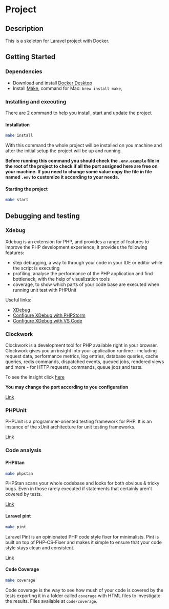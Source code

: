 # Project

## Description
This is a skeleton for Laravel project with Docker.

## Getting Started
### Dependencies
- Download and install [Docker Desktop](https://www.docker.com/products/docker-desktop)
- Install [Make](https://www.gnu.org/software/make/), command for Mac: `brew install make`,

### Installing and executing
There are 2 command to help you install, start and update the project

#### Installation
```bash
make install
```
With this command the whole project will be installed on you machine and after the initial setup the project will be
up and running.

**Before running this command you should check the `.env.example` file in the root of the project to check if all the
port assigned here are free on your machine. If you need to change some value copy the file in file named `.env` to
customize it according to your needs.**


#### Starting the project
```bash
make start
```

## Debugging and testing
### Xdebug
Xdebug is an extension for PHP, and provides a range of features to improve the PHP development experience, it provides
the following features:
- step debugging, a way to through your code in your IDE or editor while the script is executing
- profiling, analyse the performance of the PHP application and find bottleneck, with the help of visualization tools
- coverage, to show which parts of your code base are executed when running unit test with PHPUnit

Useful links:
- [XDebug](https://xdebug.org/)
- [Configure XDebug with PHPStorm](https://www.jetbrains.com/help/phpstorm/configuring-xdebug.html)
- [Configure XDebug with VS Code](https://dev.to/jackmiras/xdebug-in-vscode-with-docker-379l)

### Clockwork
Clockwork is a development tool for PHP available right in your browser. Clockwork gives you an insight into your
application runtime - including request data, performance metrics, log entries, database queries, cache queries, redis
commands, dispatched events, queued jobs, rendered views and more - for HTTP requests, commands, queue jobs and tests.

To see the insight click [here](http://127.0.0.1:8000/__clockwork)

**You may change the port according to you configuration**

[Link](https://github.com/maildev/maildev)
### PHPUnit
PHPUnit is a programmer-oriented testing framework for PHP. It is an instance of the xUnit architecture for unit testing
frameworks.

[Link](https://docs.phpunit.de/en/10.2/)
### Code analysis

#### PHPStan
```bash
make phpstan
```
PHPStan scans your whole codebase and looks for both obvious & tricky bugs. Even in those rarely executed if statements
that certainly aren't covered by tests.

[Link](https://phpstan.org/user-guide/getting-started)

#### Laravel pint
```bash
make pint
```

Laravel Pint is an opinionated PHP code style fixer for minimalists.
Pint is built on top of PHP-CS-Fixer and makes it simple to ensure that your code style
stays clean and consistent.

[Link](https://laravel.com/docs/11.x/pint)

#### Code Coverage
```bash
make coverage
```
Code coverage is the way to see how mush of your code is covered by the tests exporting it in a folder called `coverage`
with HTML files to investigate the results. Files available at `code/coverage`.

